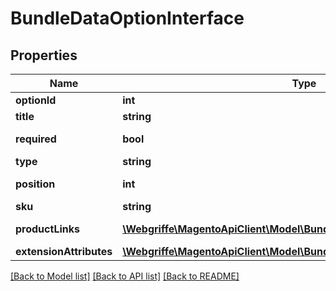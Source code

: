 # BundleDataOptionInterface

## Properties
Name | Type | Description | Notes
------------ | ------------- | ------------- | -------------
**optionId** | **int** | Option id | [optional] 
**title** | **string** | Option title | [optional] 
**required** | **bool** | Is required option | [optional] 
**type** | **string** | Input type | [optional] 
**position** | **int** | Option position | [optional] 
**sku** | **string** | Product sku | [optional] 
**productLinks** | [**\Webgriffe\MagentoApiClient\Model\BundleDataLinkInterface[]**](BundleDataLinkInterface.md) | Product links | [optional] 
**extensionAttributes** | [**\Webgriffe\MagentoApiClient\Model\BundleDataOptionExtensionInterface**](BundleDataOptionExtensionInterface.md) |  | [optional] 

[[Back to Model list]](../README.md#documentation-for-models) [[Back to API list]](../README.md#documentation-for-api-endpoints) [[Back to README]](../README.md)


